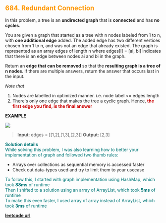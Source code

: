 <h2 style="color:#F90;">684. Redundant Connection</h2>

In this problem, a tree is an **undirected graph** that is **connected** and has **no cycles**.

You are given a graph that started as a tree with n nodes labeled from 1 to n, with **one additional edge** added. The added edge has two different vertices chosen from 1 to n, and was not an edge that already existed. The graph is represented as an array edges of length n where edges[i] = [ai, bi] indicates that there is an edge between nodes ai and bi in the graph.

Return an **edge that can be removed** so that the **resulting graph is a tree of n nodes**. If there are multiple answers, return the answer that occurs last in the input.

*Note that*
1. Nodes are labelled in optimized manner. i.e. node label <= edges.length
3. There's only one edge that makes the tree a cyclic graph. Hence, <span style="color:#C00;"><b> the first edge you find, is the final answer</b></span> 

**EXAMPLE**

<img src="https://assets.leetcode.com/uploads/2021/05/02/reduntant1-1-graph.jpg"></img>
>**Input**: edges = \[[1,2],[1,3],[2,3]]
**Output**: [2,3]

<p style="color:#077;">
<b>Solution details</b><br>
While solving this problem, I was also learning how to better your implementation of graph and followed two thumb rules:
<ul>
    <li>Arrays over collections as sequential memory is accessed faster</li>
    <li>Check out data-types used and try to limit them to your usecase</li>
</ul>
</p>
<p style="color:#077;">
To follow this, I started with graph implementation using HashMap, which took <b>88ms</b> of runtime<br>
Then I shifted to a solution using an array of ArrayList, which took <b>5ms</b> of runtime<br>
To make this even faster, I used array of array instead of ArrayList, which took <b>3ms</b> of runtime<br>
</p>

**[leetcode url](https://leetcode.com/problems/redundant-connection/description/)**
